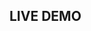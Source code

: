 ## LIVE DEMO

<dumlj-stackblitz height="47vw" src="@dumlj-example/next-auto-dynamic"></dumlj-stackblitz>
